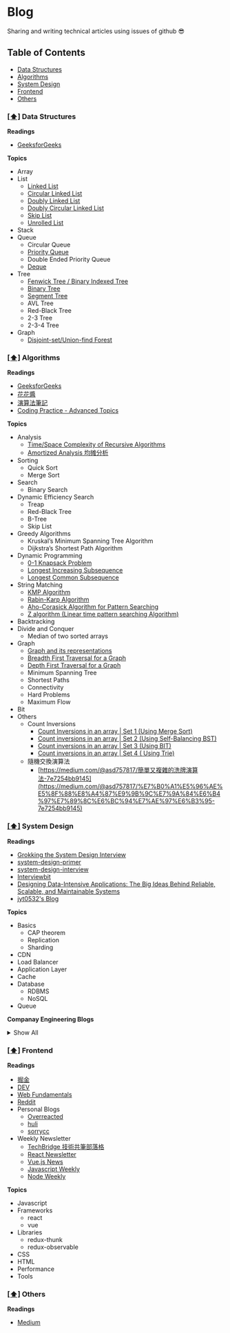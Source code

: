 # Blog

Sharing and writing technical articles using issues of github 😎

## <a name='toc'>Table of Contents</a>

* [Data Structures](#ds)
* [Algorithms](#algorithms)
* [System Design](#sd)
* [Frontend](#frontend)
* [Others](#others)

### [[⬆]](#toc) <a name='ds'>Data Structures</a>

**Readings**
* [GeeksforGeeks](https://www.geeksforgeeks.org/data-structures/)

**Topics**

* Array
* List
  * [Linked List](https://www.geeksforgeeks.org/linked-list-set-1-introduction/)
  * [Circular Linked List](https://www.geeksforgeeks.org/circular-linked-list/)
  * [Doubly Linked List](https://www.geeksforgeeks.org/doubly-linked-list/)
  * [Doubly Circular Linked List](https://www.geeksforgeeks.org/doubly-circular-linked-list-set-1-introduction-and-insertion/)
  * [Skip List](https://www.geeksforgeeks.org/skip-list/)
  * [Unrolled List](https://www.geeksforgeeks.org/unrolled-linked-list-set-1-introduction/)
* Stack
* Queue
  * Circular Queue
  * [Priority Queue](https://www.geeksforgeeks.org/priority-queue-set-1-introduction/)
  * Double Ended Priority Queue
  * [Deque](https://www.geeksforgeeks.org/deque-set-1-introduction-applications/)
* Tree
  * [Fenwick Tree / Binary Indexed Tree](https://www.google.com/url?q=https://youtu.be/WbafSgetDDk&sa=D&ust=1575880115335000&usg=AFQjCNGT2qjzew4wF9RWIIWeAZPAEreaPQ)
  * [Binary Tree](https://www.google.com/url?q=https://youtu.be/PbGl8_-bZxI&sa=D&ust=1575880115327000&usg=AFQjCNFllAyDKBG0JTqT2SMT56pUUGJA2g)
  * [Segment Tree](https://www.google.com/url?q=https://youtu.be/rYBtViWXYeI&sa=D&ust=1575880115324000&usg=AFQjCNFWOt9SGH0CfO4Ih-K2iT377fFtqQ)
  * AVL Tree
  * Red-Black Tree
  * 2-3 Tree
  * 2-3-4 Tree
* Graph
  * [Disjoint-set/Union-find Forest](https://www.google.com/url?q=https://youtu.be/VJnUwsE4fWA&sa=D&ust=1575880115337000&usg=AFQjCNFV2ZswyLezEDqOPHfI6xtL_CHpCg)

### [[⬆]](#toc) <a name='algorithms'>Algorithms</a>

**Readings**
* [GeeksforGeeks](https://www.geeksforgeeks.org/fundamentals-of-algorithms/)
* [花花醬](https://zxi.mytechroad.com/blog/)
* [演算法筆記](http://www.csie.ntnu.edu.tw/~u91029/index.html)
* [Coding Practice - Advanced Topics](https://po-jen.gitbooks.io/coding-practice-advanced-topics/content/)

**Topics**
* Analysis
  * [Time/Space Complexity of Recursive Algorithms](https://www.google.com/url?q=https://youtu.be/OQi4n8EKRD8&sa=D&ust=1575880115334000&usg=AFQjCNE3icPim34XDXlcPITT1zHJqyfSVg)
  * [Amortized Analysis 均摊分析](https://www.google.com/url?q=https://youtu.be/OwMhWDOxX94&sa=D&ust=1575880115331000&usg=AFQjCNHx7LkfA5wqEagFkJujXcv1pAb0Dw)
* Sorting
  * Quick Sort
  * Merge Sort
* Search
  * Binary Search
* Dynamic Efficiency Search
  * Treap
  * Red-Black Tree
  * B-Tree
  * Skip List
* Greedy Algorithms
  * Kruskal’s Minimum Spanning Tree Algorithm
  * Dijkstra’s Shortest Path Algorithm
* Dynamic Programming
  * [0-1 Knapsack Problem](https://www.geeksforgeeks.org/dynamic-programming-set-10-0-1-knapsack-problem/)
  * [Longest Increasing Subsequence](https://www.geeksforgeeks.org/dynamic-programming-set-3-longest-increasing-subsequence/)
  * [Longest Common Subsequence](https://www.geeksforgeeks.org/dynamic-programming-set-4-longest-common-subsequence/)
* String Matching
  * [KMP Algorithm](https://www.geeksforgeeks.org/searching-for-patterns-set-2-kmp-algorithm/)
  * [Rabin-Karp Algorithm](https://www.geeksforgeeks.org/searching-for-patterns-set-3-rabin-karp-algorithm/)
  * [Aho-Corasick Algorithm for Pattern Searching](https://www.geeksforgeeks.org/aho-corasick-algorithm-pattern-searching/)
  * [Z algorithm (Linear time pattern searching Algorithm)](https://www.geeksforgeeks.org/z-algorithm-linear-time-pattern-searching-algorithm/)
* Backtracking
* Divide and Conquer
  * Median of two sorted arrays
* Graph
  * [Graph and its representations](https://www.geeksforgeeks.org/graph-and-its-representations/)
  * [Breadth First Traversal for a Graph](https://www.geeksforgeeks.org/breadth-first-traversal-for-a-graph/)
  * [Depth First Traversal for a Graph](https://www.geeksforgeeks.org/depth-first-traversal-for-a-graph/)
  * Minimum Spanning Tree
  * Shortest Paths
  * Connectivity
  * Hard Problems
  * Maximum Flow
* Bit
* Others
  * Count Inversions
    * [Count Inversions in an array | Set 1 (Using Merge Sort)](https://www.geeksforgeeks.org/counting-inversions/)
    * [Count inversions in an array | Set 2 (Using Self-Balancing BST)](https://www.geeksforgeeks.org/count-inversions-in-an-array-set-2-using-self-balancing-bst/)
    * [Count inversions in an array | Set 3 (Using BIT)](https://www.geeksforgeeks.org/count-inversions-array-set-3-using-bit/)
    * [Count inversions in an array | Set 4 ( Using Trie)](https://www.geeksforgeeks.org/count-inversions-in-an-array-set-4-using-trie/)
  * 隨機交換演算法
    * [https://medium.com/@asd757817/簡單又複雜的洗牌演算法-7e7254bb9145](https://medium.com/@asd757817/%E7%B0%A1%E5%96%AE%E5%8F%88%E8%A4%87%E9%9B%9C%E7%9A%84%E6%B4%97%E7%89%8C%E6%BC%94%E7%AE%97%E6%B3%95-7e7254bb9145)


### [[⬆]](#toc) <a name='sd'>System Design</a>

**Readings**

- [Grokking the System Design Interview](https://www.educative.io/courses/grokking-the-system-design-interview)
- [system-design-primer](https://github.com/donnemartin/system-design-primer)
- [system-design-interview](https://github.com/checkcheckzz/system-design-interview)
- [Interviewbit](https://www.interviewbit.com/courses/system-design/topics/interview-questions/#problems)
- [Designing Data-Intensive Applications: The Big Ideas Behind Reliable, Scalable, and Maintainable Systems](https://www.amazon.com/Designing-Data-Intensive-Applications-Reliable-Maintainable/dp/1449373321)
- [jyt0532's Blog](https://www.jyt0532.com/2017/03/27/system-design/)

**Topics**
* Basics
  * CAP theorem
  * Replication
  * Sharding
* CDN
* Load Balancer
* Application Layer
* Cache
* Database
  * RDBMS
  * NoSQL
* Queue

**Companay Engineering Blogs**

<details>
  <summary>Show All</summary>

  * [High Scalability](http://highscalability.com/)
  * [The GitHub Blog](https://github.com/blog/category/engineering)
  * [Engineering at Quora](http://engineering.quora.com/)
  * [Yelp Engineering Blog](http://engineeringblog.yelp.com/)
  * [Twitter Engineering](https://engineering.twitter.com/)
  * [Facebook Engineering](https://www.facebook.com/Engineering)
  * [Yammer Engineering](http://eng.yammer.com/blog/)
  * [Etsy Code as Craft](http://codeascraft.com/)
  * [Foursquare Engineering Blog](http://engineering.foursquare.com/)
  * [Airbnb Engineering](http://nerds.airbnb.com/)
  * [WebEngage Engineering Blog](http://engineering.webengage.com/)
  * [LinkedIn Engineering](http://engineering.linkedin.com/blog)
  * [The Netflix Tech Blog](http://techblog.netflix.com/)
  * [BankSimple Simple Blog](https://www.simple.com/engineering/)
  * [Square The Corner](http://corner.squareup.com/)
  * [SoundCloud Backstage Blog](https://developers.soundcloud.com/blog/)
  * [Flickr Code](http://code.flickr.net/)
  * [Instagram Engineering](http://instagram-engineering.tumblr.com/)
  * [Dropbox Tech Blog](https://tech.dropbox.com/)
  * [Cloudera Developer Blog](http://blog.cloudera.com/)
  * [Bandcamp Tech](http://bandcamptech.wordpress.com/)
  * [Oyster Tech Blog](http://tech.oyster.com/)
  * [THE REDDIT BLOG](http://www.redditblog.com/)
  * [Groupon Engineering Blog](https://engineering.groupon.com/)
  * [Songkick Technology Blog](http://devblog.songkick.com/)
  * [Google Research Blog](http://googleresearch.blogspot.com/)
  * [Pinterest Engineering Blog](http://engineering.pinterest.com/)
  * [Twilio Engineering Blog](http://www.twilio.com/engineering)
  * [Bitly Engineering Blog](http://word.bitly.com/)
  * [Uber Engineering Blog ](https://eng.uber.com/)
  * [Godaddy Engineering](http://engineering.godaddy.com/)
  * [Splunk Blog](http://blogs.splunk.com/)
  * [Coursera Engineering Blog](https://building.coursera.org/)
  * [PayPal Engineering Blog](https://www.paypal-engineering.com/)
  * [Nextdoor Engineering Blog](https://engblog.nextdoor.com/)
  * [Booking.com Development Blog](https://blog.booking.com/)
  * [Scalyr Engineering Blog ](https://blog.scalyr.com/)
 
</details>

### [[⬆]](#toc) <a name='frontend'>Frontend</a>

**Readings**
* [掘金](https://juejin.im/welcome/frontend)
* [DEV](https://dev.to/)
* [Web Fundamentals](https://developers.google.com/web/fundamentals/)
* [Reddit](https://www.reddit.com/r/reactjs/)
* Personal Blogs
  * [Overreacted](https://overreacted.io/)
  * [huli](https://github.com/aszx87410/blog)
  * [sorrycc](https://github.com/sorrycc/blog/issues)
* Weekly Newsletter
  * [TechBridge 技術共筆部落格](https://blog.techbridge.cc/)
  * [React Newsletter](http://reactjsnewsletter.com/)
  * [Vue.js News](https://www.getrevue.co/profile/vuenewsletter)
  * [Javascript Weekly](https://javascriptweekly.com/)
  * [Node Weekly](https://nodeweekly.com/)

**Topics**
* Javascript
* Frameworks
  * react
  * vue
* Libraries
  * redux-thunk
  * redux-observable
* CSS
* HTML
* Performance
* Tools

### [[⬆]](#toc) <a name='others'>Others</a>

**Readings**
* [Medium](https://medium.com/)

